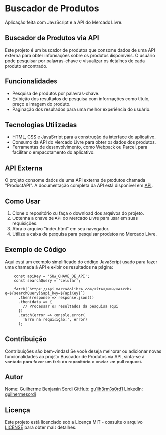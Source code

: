 # Buscador de Produtos

Aplicação feita com JavaScript e a API do Mercado Livre.

## Buscador de Produtos via API

Este projeto é um buscador de produtos que consome dados de uma API externa para obter informações sobre os produtos disponíveis. O usuário pode pesquisar por palavras-chave e visualizar os detalhes de cada produto encontrado.

## Funcionalidades

- Pesquisa de produtos por palavras-chave.
- Exibição dos resultados de pesquisa com informações como título, preço e imagem do produto.
- Paginação dos resultados para uma melhor experiência do usuário.

## Tecnologias Utilizadas

- HTML, CSS e JavaScript para a construção da interface do aplicativo.
- Consumo da API do Mercado Livre para obter os dados dos produtos.
- Ferramentas de desenvolvimento, como Webpack ou Parcel, para facilitar o empacotamento do aplicativo.

## API Externa

O projeto consome dados de uma API externa de produtos chamada "ProductAPI". A documentação completa da API está disponível em [API](https://api.mercadolibre.com/sites/MLB/search).

## Como Usar

1. Clone o repositório ou faça o download dos arquivos do projeto.
2. Obtenha a chave de API do Mercado Livre para usar em suas requisições.
3. Abra o arquivo "index.html" em seu navegador.
4. Utilize a caixa de pesquisa para pesquisar produtos no Mercado Livre.

## Exemplo de Código

Aqui está um exemplo simplificado do código JavaScript usado para fazer uma chamada à API e exibir os resultados na página:

        const apiKey = 'SUA_CHAVE_DE_API';
        const searchQuery = 'celular';

        fetch(`https://api.mercadolibre.com/sites/MLB/search?q=${searchQuery}&api_key=${apiKey}`)
          .then(response => response.json())
          .then(data => {
            // Processar os resultados da pesquisa aqui
          })
          .catch(error => console.error(
            'Erro na requisição:', error)
          );

## Contribuição

Contribuições são bem-vindas! Se você deseja melhorar ou adicionar novas funcionalidades ao projeto Buscador de Produtos via API, sinta-se à vontade para fazer um fork do repositório e enviar um pull request.

## Autor

Nome: Guilherme Benjamin Sordi
GitHub: [gu1lh3rm3s0rd1](https://github.com/gu1lh3rm3s0rd1)
LinkedIn: [guilhermesordi](https://www.linkedin.com/in/guilherme-sordi-33ab06233/)

## Licença

Este projeto está licenciado sob a Licença MIT - consulte o arquivo [LICENSE](LICENSE) para obter mais detalhes.
